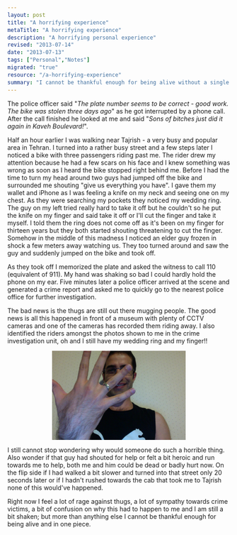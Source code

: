 ```yaml
---
layout: post
title: "A horrifying experience"
metaTitle: "A horrifying experience"
description: "A horrifying personal experience"
revised: "2013-07-14"
date: "2013-07-13"
tags: ["Personal","Notes"]
migrated: "true"
resource: "/a-horrifying-experience"
summary: "I cannot be thankful enough for being alive without a single scratch"
---
```

The police officer said "*The plate number seems to be correct - good work. The bike was stolen three days ago*" as he got interrupted by a phone call. After the call finished he looked at me and said "*Sons of bitches just did it again in Kaveh Boulevard!*".

Half an hour earlier I was walking near Tajrish - a very busy and popular area in Tehran. I turned into a rather busy street and a few steps later I noticed a bike with three passengers riding past me. The rider drew my attention because he had a few scars on his face and I knew something was wrong as soon as I heard the bike stopped right behind me. Before I had the time to turn my head around two guys had jumped off the bike and surrounded me shouting "give us everything you have". I gave them my wallet and iPhone as I was feeling a knife on my neck and seeing one on my chest. As they were searching my pockets they noticed my wedding ring. The guy on my left tried really hard to take it off but he couldn't so he put the knife on my finger and said take it off or I'll cut the finger and take it myself. I told them the ring does not come off as it's been on my finger for thirteen years but they both started shouting threatening to cut the finger. Somehow in the middle of this madness I noticed an elder guy frozen in shock a few meters away watching us. They too turned around and saw the guy and suddenly jumped on the bike and took off.

As they took off I memorized the plate and asked the witness to call 110 (equivalent of 911). My hand was shaking so bad I could hardly hold the phone on my ear. Five minutes later a police officer arrived at the scene and generated a crime report and asked me to quickly go to the nearest police office for further investigation.

The bad news is the thugs are still out there mugging people. The good news is all this happened in front of a museum with plenty of CCTV cameras and one of the cameras has recorded them riding away. I also identified the riders amongst the photos shown to me in the crime investigation unit, oh and I still have my wedding ring and my finger!!

<img src="/get/ring-finger.jpg" alt="My fingers intact" height="60%" width="60%" style="display:block; margin-left: auto; margin-right: auto" />

I still cannot stop wondering why would someone do such a horrible thing. Also wonder if that guy had shouted for help or felt a bit heroic and run towards me to help, both me and him could be dead or badly hurt now. On the flip side if I had walked a bit slower and turned into that street only 20 seconds later or if I hadn't rushed towards the cab that took me to Tajrish none of this would've happened.

Right now I feel a lot of rage against thugs, a lot of sympathy towards crime victims, a bit of confusion on why this had to happen to me and I am still a bit shaken; but more than anything else I cannot be thankful enough for being alive and in one piece.
